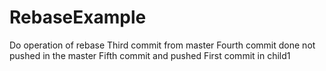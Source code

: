 # RebaseExample
Do operation of rebase 
Third commit from master
Fourth commit done not pushed in the master
Fifth commit and pushed
        First commit in child1
